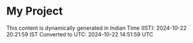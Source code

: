 # My Project

This content is dynamically generated in Indian Time (IST): 2024-10-22 20:21:59 IST
Converted to UTC: 2024-10-22 14:51:59 UTC
